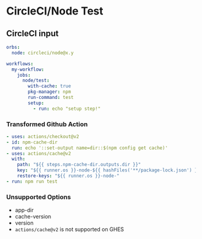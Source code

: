 # CircleCI/Node Test

## CircleCI input

```yaml
orbs:
  node: circleci/node@x.y

workflows:
  my-workflow:
    jobs:
      node/test:
        with-cache: true
        pkg-manager: npm
        run-command: test
        setup:
          - run: echo "setup step!"
```

### Transformed Github Action

```yaml
- uses: actions/checkout@v2
- id: npm-cache-dir
  run: echo '::set-output name=dir::$(npm config get cache)'
- uses: actions/cache@v2
  with:
    path: "${{ steps.npm-cache-dir.outputs.dir }}"
    key: "${{ runner.os }}-node-${{ hashFiles('**/package-lock.json') }}"
    restore-keys: "${{ runner.os }}-node-"
- run: npm run test
```

### Unsupported Options

- app-dir
- cache-version
- version
- `actions/cache@v2` is not supported on GHES
